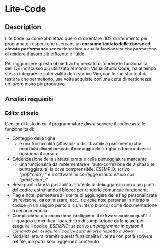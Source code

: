# Lite-Code

## Description

Lite Code ha come obbiettivo quello di diventare l'IDE di riferimento per programatori esperti che ricercano un **consumo limitato delle risorse ed elevate performance** senza rinunciare a quelle
funzionalità che permettono di rendere il lavoro più efficente e fluido.

Per raggiungere questo obbiettivo ho pensato di fondere le funzionalità dell'IDE indiscusso più utilizzato al mondo, Visual Studio Code, ma al tempo stesso integrare le potenzialità dello storico
Vim, con le sue shortcut da tastiera che permettono, una volta acquisite con una certa dimestichezza, un lavoro molto più produttivo.

## Analisi requisiti 

### Editor di testo

L'editor di testo in cui il programmatore dovrà scrivere il codice avrà le funzionalità di:

- Conteggio delle righe
    - e una funzionalità (attivabile o disattivabile a piacimento) che modifichi dinamicamente il conteggio delle righe in base a dove si posiziona il cursore
- Evidenziazione della sintassi errata e della punteggiatura mancante
    - una funzionalità da implementare è l'auto-correzione della sitassi (e punteggiatura) la dove comprensibile. ESEMPIO: scrivo *"prift('ciao');"* e il software mi corregge in automatico con *"print('ciao');"*
- Breakpoint: dare la possibilità all'utente di debuggare in uno o più punti del codice estraniando il blocco per renderlo comunque funzionante
- Flag e note: permettere all'utente di aggiungere delle flag personalizzate (in revisione, da ottimizzare, ecc...) e delle note personali in merito al codice (in un singolo punto o in un intero blocco) come documentazione o dei promemoria
- Compilazione e/o esecuzione intelligente: il software capisce qual'è il linguaggio e modifica il parametro di compilazione da lanciare per eseguire il codice. *ESEMPIO: se scrivo un programma in python il comando per eseguire il codice sarà diverso rispetto a Java*
- Modalità lettura: tramite questa funzionalità l'utente non potrà scrivere nel file, ma potrà solo leggerne il contenuto
